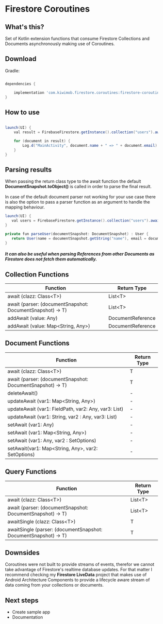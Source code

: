 # Firestore Coroutines

## What's this?

Set of Kotlin extension functions that consume Firestore Collections and Documents asynchronously making use of Coroutines.

## Download

Gradle:

```groovy

dependencies {

    implementation 'com.kiwimob.firestore.coroutines:firestore-coroutines:0.0.1'
}
```

## How to use

```java

launch(UI) {
    val result = FirebaseFirestore.getInstance().collection("users").await(User::class.java)

    for (document in result) {
        Log.d("MainActivity", document.name + " => " + document.email)
    }
}
```

## Parsing results

 When passing the return class type to the await function the default **DocumentSnapshot.toObject()** is called in order to parse the final result.
 <br><br>
 In case of the default document parser not working for your use case there is also the option to pass a parser function as an argument to handle the mapping behaviour.

 ```java
launch(UI) {
    val users = FirebaseFirestore.getInstance().collection("users").await({parseUser(it)})
}

private fun parseUser(documentSnapshot: DocumentSnapshot) : User {
    return User(name = documentSnapshot.getString("name"), email = documentSnapshot.getString("email"))
}
 ```

##### It can also be useful when parsing References from other Documents as Firestore does not fetch them automatically.

## Collection Functions

Function | Return Type
------------ | -------------
await (clazz: Class\<T>) | List\<T>
await (parser: (documentSnapshot: DocumentSnapshot) -> T) | List\<T>
addAwait (value: Any) | DocumentReference
addAwait (value: Map<String, Any>) | DocumentReference

## Document Functions

Function | Return Type
------------ | -------------
await (clazz: Class\<T>) | T
await (parser: (documentSnapshot: DocumentSnapshot) -> T) | T
deleteAwait() | -
updateAwait (var1: Map<String, Any>) | -
updateAwait (var1: FieldPath, var2: Any, var3: List<Any>) | -
updateAwait (var1: String, var2 : Any, var3: List<Any>) | -
setAwait (var1: Any) | -
setAwait (var1: Map<String, Any>) | -
setAwait (var1: Any, var2 : SetOptions) | -
setAwait(var1: Map<String, Any>, var2: SetOptions) | -

## Query Functions
Function | Return Type
------------ | -------------
await (clazz: Class\<T>) | List\<T>
await (parser: (documentSnapshot: DocumentSnapshot) -> T) | List\<T>
awaitSingle (clazz: Class\<T>) | T
awaitSingle (parser: (documentSnapshot: DocumentSnapshot) -> T) | T


## Downsides

Coroutines were not built to provide streams of events, therefor we cannot take advantage of Firestore's realtime database updates. For that matter I recommend checking my **Firestore LiveData** project that makes use of Android Architecture Components to provide a lifecycle aware stream of data coming from your collections or documents.
## Next steps

 * Create sample app
 * Documentation
